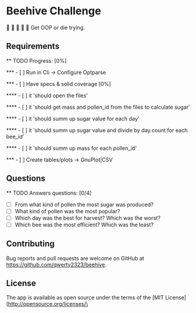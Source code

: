 # Beehive Challenge

:honeybee: :honeybee: :honeybee: :honeybee: :honeybee:
Get OOP or die trying.

## Requirements

** TODO Progress: [0%]

*** - [ ] Run in Cli -> Configure Optparse

*** - [ ] Have specs & solid coverage [0%]

**** - [ ] it 'should open the files'

**** - [ ] it 'should get mass and pollen_id from the files to calculate sugar'

**** - [ ] it 'should summ up sugar value for each day'

**** - [ ] it 'should summ up sugar value and divide by day.count for each bee_id'

**** - [ ] it 'should summ up mass for each pollen_id'

*** - [ ] Create tables/plots -> GnuPlot|CSV

## Questions

** TODO Answers questions: [0/4]

- [ ] From what kind of pollen the most sugar was produced?
- [ ] What kind of pollen was the most popular?
- [ ] Which day was the best for harvest? Which was the worst?
- [ ] Which bee was the most efficient? Which was the least?

## Contributing

Bug reports and pull requests are welcome on GitHub at https://github.com/qwerty2323/beehive.

## License

The app is available as open source under the terms of the [MIT License](http://opensource.org/licenses/\
